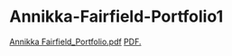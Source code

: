 # Annikka-Fairfield-Portfolio1

[Annikka Fairfield_Portfolio.pdf](https://github.com/user-attachments/files/18719932/Annikka.Fairfield_Portfolio.pdf)
<a href="annikkaF.github.io/Annikka-Fairfield-Portfolio1/Annikka Fairfield_Portfolio.pdf" target="_blank">PDF.</a>
